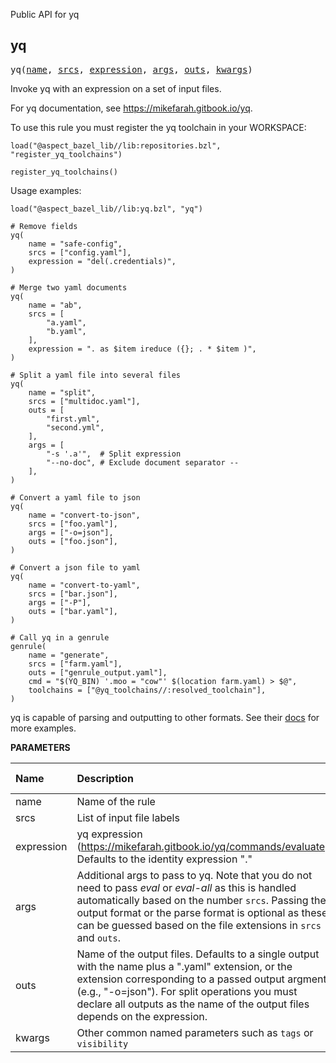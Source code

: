 <!-- Generated with Stardoc: http://skydoc.bazel.build -->

Public API for yq

<a id="yq"></a>

## yq

<pre>
yq(<a href="#yq-name">name</a>, <a href="#yq-srcs">srcs</a>, <a href="#yq-expression">expression</a>, <a href="#yq-args">args</a>, <a href="#yq-outs">outs</a>, <a href="#yq-kwargs">kwargs</a>)
</pre>

Invoke yq with an expression on a set of input files.

For yq documentation, see https://mikefarah.gitbook.io/yq.

To use this rule you must register the yq toolchain in your WORKSPACE:

```starlark
load("@aspect_bazel_lib//lib:repositories.bzl", "register_yq_toolchains")

register_yq_toolchains()
```

Usage examples:

```starlark
load("@aspect_bazel_lib//lib:yq.bzl", "yq")
```

```starlark
# Remove fields
yq(
    name = "safe-config",
    srcs = ["config.yaml"],
    expression = "del(.credentials)",
)
```

```starlark
# Merge two yaml documents
yq(
    name = "ab",
    srcs = [
        "a.yaml",
        "b.yaml",
    ],
    expression = ". as $item ireduce ({}; . * $item )",
)
```

```starlark
# Split a yaml file into several files
yq(
    name = "split",
    srcs = ["multidoc.yaml"],
    outs = [
        "first.yml",
        "second.yml",
    ],
    args = [
        "-s '.a'",  # Split expression
        "--no-doc", # Exclude document separator --
    ],
)
```

```starlark
# Convert a yaml file to json
yq(
    name = "convert-to-json",
    srcs = ["foo.yaml"],
    args = ["-o=json"],
    outs = ["foo.json"],
)
```

```starlark
# Convert a json file to yaml
yq(
    name = "convert-to-yaml",
    srcs = ["bar.json"],
    args = ["-P"],
    outs = ["bar.yaml"],
)
```

```starlark
# Call yq in a genrule
genrule(
    name = "generate",
    srcs = ["farm.yaml"],
    outs = ["genrule_output.yaml"],
    cmd = "$(YQ_BIN) '.moo = "cow"' $(location farm.yaml) > $@",
    toolchains = ["@yq_toolchains//:resolved_toolchain"],
)
```

yq is capable of parsing and outputting to other formats. See their [docs](https://mikefarah.gitbook.io/yq) for more examples.


**PARAMETERS**


| Name  | Description | Default Value |
| :------------- | :------------- | :------------- |
| <a id="yq-name"></a>name |  Name of the rule   |  none |
| <a id="yq-srcs"></a>srcs |  List of input file labels   |  none |
| <a id="yq-expression"></a>expression |  yq expression (https://mikefarah.gitbook.io/yq/commands/evaluate). Defaults to the identity expression "."   |  <code>"."</code> |
| <a id="yq-args"></a>args |  Additional args to pass to yq. Note that you do not need to pass _eval_ or _eval-all_ as this is handled automatically based on the number <code>srcs</code>. Passing the output format or the parse format is optional as these can be guessed based on the file extensions in <code>srcs</code> and <code>outs</code>.   |  <code>[]</code> |
| <a id="yq-outs"></a>outs |  Name of the output files. Defaults to a single output with the name plus a ".yaml" extension, or the extension corresponding to a passed output argment (e.g., "-o=json"). For split operations you must declare all outputs as the name of the output files depends on the expression.   |  <code>None</code> |
| <a id="yq-kwargs"></a>kwargs |  Other common named parameters such as <code>tags</code> or <code>visibility</code>   |  none |


